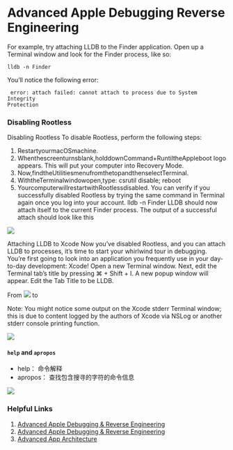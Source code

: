 
# Advanced Apple Debugging Reverse Engineering


For example, try attaching LLDB to the Finder application.Open up a Terminal window and look for the Finder process, like so:

```lldb -n Finder
```
You’ll notice the following error: 
 
```
 error: attach failed: cannot attach to process due to System IntegrityProtection
```

### Disabling Rootless
Disabling RootlessTo disable Rootless, perform the following steps:1. RestartyourmacOSmachine.2. Whenthescreenturnsblank,holddownCommand+RuntiltheAppleboot logo appears. This will put your computer into Recovery Mode.3. Now,findtheUtilitiesmenufromthetopandthenselectTerminal.4. WiththeTerminalwindowopen,type:  csrutil disable; reboot5. YourcomputerwillrestartwithRootlessdisabled.You can verify if you successfully disabled Rootless by trying the same command in Terminal again once you log into your account.lldb -n FinderLLDB should now attach itself to the current Finder process. The output of asuccessful attach should look like this


![](http://oc98nass3.bkt.clouddn.com/2017-07-04-14991598265621.jpg)

Attaching LLDB to XcodeNow you’ve disabled Rootless, and you can attach LLDB to processes, it’s time to start your whirlwind tour in debugging. You’re first going to look into an application you frequently use in your day-to-day development: Xcode!Open a new Terminal window. Next, edit the Terminal tab’s title by pressing ⌘ + Shift + I. A new popup window will appear. Edit the Tab Title to be LLDB.

From
![](http://oc98nass3.bkt.clouddn.com/2017-07-04-14991600960053.jpg)
to

Note: You might notice some output on the Xcode stderr Terminal window; this is due to content logged by the authors of Xcode via NSLog or another stderr console printing function.

![](http://oc98nass3.bkt.clouddn.com/2017-07-04-14991619418698.jpg)


#### `help` and `apropos`

* help：      命令解释
* apropos：   查找包含搜寻的字符的命令信息




![](http://oc98nass3.bkt.clouddn.com/2017-07-05-14992242080249.jpg)




### Helpful Links

1. [Advanced Apple Debugging & Reverse Engineering](https://www.raywenderlich.com/161106/introducing-advanced-apple-debugging-reverse-engineering)
2. [Advanced Apple Debugging & Reverse Engineering](https://videos.raywenderlich.com/courses/82-rwdevcon-2017-vault-workshops/lessons/1)
3. [Advanced App Architecture](https://videos.raywenderlich.com/courses/82-rwdevcon-2017-vault-workshops/lessons/2)

